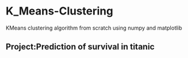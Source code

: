 # K_Means-Clustering
KMeans clustering algorithm from scratch using numpy and matplotlib

## Project:Prediction of survival in titanic
